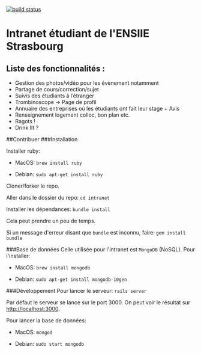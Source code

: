 [![build status](https://api.travis-ci.org/ares-ensiie/intranet.png)](https://travis-ci.org/ares-ensiie/intranet)

# Intranet étudiant de l'ENSIIE Strasbourg

## Liste des fonctionnalités :
- Gestion des photos/vidéo pour les évènement notamment
- Partage de cours/correction/sujet
- Suivis des étudiants à l’étranger
- Trombinoscope → Page de profil
- Annuaire des entreprises où les étudiants ont fait leur stage + Avis
- Renseignement logement colloc, bon plan etc.
- Ragots !
- Drink IIt ?

##Contribuer
###Installation

Installer ruby:

- MacOS: `brew install ruby`
	
- Debian: `sudo apt-get install ruby`
				
Cloner/forker le repo.
	

Aller dans le dossier du repo: `cd intranet`

Installer les dépendances:	`bundle install`
	
Cela peut prendre un peu de temps.
	
Si un message d'erreur disant que `bundle` est inconnu, faire: `gem install bundle`
	
###Base de données
Celle utilisée pour l'intranet est `MongoDB` (NoSQL).
Pour l'installer:

- MacOS: `brew install mongodb`

- Debian: 	`sudo apt-get install mongodb-10gen`

###Développement
Pour lancer le serveur: `rails server`
	
Par défaut le serveur se lance sur le port 3000. On peut voir le résultat sur [http://localhost:3000](http://localhost:3000]).

Pour lancer la base de données:
		
- MacOS: `mongod`

- Debian: `sudo start mongodb`